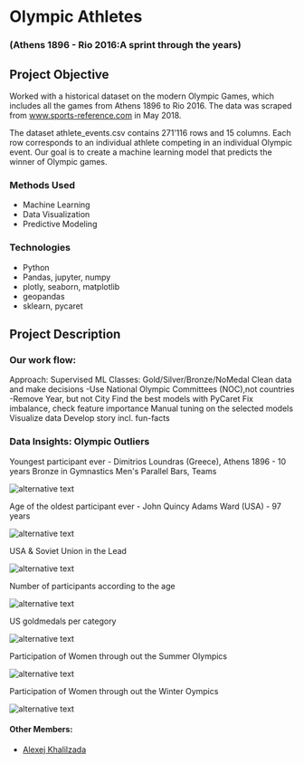 # Olympic Athletes
### (Athens 1896 - Rio 2016:A sprint through the years)

## Project Objective
   Worked with a historical dataset on the modern Olympic Games, which includes all the games from Athens 1896 to Rio 2016. The data was scraped from www.sports-reference.com in May 2018.

   The dataset athlete_events.csv contains 271’116 rows and 15 columns. Each row corresponds to an individual athlete competing in an individual Olympic event. Our goal is to create a machine learning model that predicts the winner of Olympic games.

### Methods Used
* Machine Learning
* Data Visualization
* Predictive Modeling

### Technologies
* Python
* Pandas, jupyter, numpy
* plotly, seaborn, matplotlib
* geopandas
* sklearn, pycaret


## Project Description
### Our work flow: 
   Approach: Supervised ML
   Classes: Gold/Silver/Bronze/NoMedal
   Clean data and make decisions
        -Use National Olympic Committees (NOC),not countries
        -Remove Year, but not City
   Find the best models with PyCaret
   Fix imbalance, check feature importance
   Manual tuning on the selected models
   Visualize data
   Develop story incl. fun-facts

### Data Insights: Olympic Outliers
   Youngest participant ever -  Dimitrios Loundras (Greece), Athens 1896 - 10 years Bronze in Gymnastics Men's Parallel Bars, Teams

![alternative text](reports/img/youngest_winner.png)
    
   Age of the oldest participant ever - John Quincy Adams Ward (USA) - 97 years
    
![alternative text](reports/img/oldest_winner.png)

   USA & Soviet Union in the Lead
    
![alternative text](reports/img/Medals-by-NOC(countries).png)
 
   Number of participants according to the age
    
![alternative text](reports/img/Participants_age.png)

   US goldmedals per category
     
![alternative text](reports/img/US_goldmedals.png)

   Participation of Women through out the Summer Olympics

![alternative text](reports/img/Women-participating-in-Summer-Olympics.png)

   Participation of Women through out the Winter Oympics
    
![alternative text](reports/img/Women-participating-in-winter-Olympics.png) 


#### Other Members:

 - [Alexej Khalilzada](https://github.com/alexej-khalilzada)
